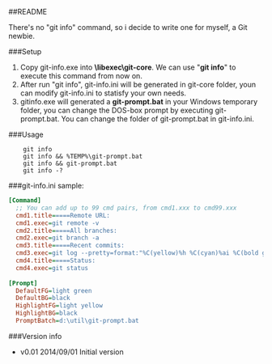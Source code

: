 ##README

There's no "git info" command, so i decide to write one for myself, a Git newbie.

###Setup
1. Copy git-info.exe into **<Git install folder>\libexec\git-core**. We can use "**git info**" to execute this command from now on.
2. After run "git info", git-info.ini will be generated in git-core folder, youn can modify git-info.ini to statisfy your own needs.
3. gitinfo.exe will generated a **git-prompt.bat** in your Windows temporary folder, you can change the DOS-box prompt by executing git-prompt.bat. You can change the folder of git-prompt.bat in git-info.ini.

###Usage
```shell
    git info
    git info && %TEMP%\git-prompt.bat
    git info && git-prompt.bat
    git info -?
```

###git-info.ini sample:
```ini
[Command]
  ;; You can add up to 99 cmd pairs, from cmd1.xxx to cmd99.xxx
  cmd1.title=====Remote URL:
  cmd1.exec=git remote -v
  cmd2.title=====All branches:
  cmd2.exec=git branch -a
  cmd3.title=====Recent commits:
  cmd3.exec=git log --pretty=format:"%C(yellow)%h %C(cyan)%ai %C(bold green)[%cn]%C(bold red)%d %C(bold green)%s%C(reset)" -10  --abbrev-commit --abbrev=4 
  cmd4.title=====Status:
  cmd4.exec=git status
  
[Prompt]
  DefaultFG=light green
  DefaultBG=black
  HighlightFG=light yellow
  HighlightBG=black
  PromptBatch=d:\util\git-prompt.bat
```

###Version info
* v0.01 2014/09/01 Initial version
